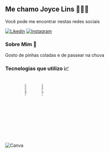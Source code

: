 ## Me chamo Joyce Lins 👩🏽‍💻



Você pode me encontrar nestas redes sociais

[![Likedin](https://img.shields.io/badge/LinkedIn-0077B5?style=for-the-badge&logo=linkedin&logoColor=white)](linkedin.com/in/joyce-l-817782140)
[![Instagram](https://img.shields.io/badge/Instagram-E4405F?style=for-the-badge&logo=instagram&logoColor=white)](https://www.instagram.com/joy.lp/)

### Sobre Mim 🐻
<p>Gosto de pinhas coladas e de passear na chuva</p>

### Tecnologias que utilizo 📈
<div style="display: inline_block"><br/>
  
<img align="center" alt="Canva" src="https://img.shields.io/badge/Canva-%2300C4CC.svg?&style=for-the-badge&logo=Canva&logoColor=white">

<img style="width: 10%" align="center" alt="Power BI" src="https://miro.medium.com/v2/resize:fit:1200/1*50JnSO9nCQOBq0WGBkqX6w.png">

<img style="width: 10%" align="center" alt="Google Sheets" src="https://hostbits.com.br/blog/wp-content/uploads/2022/03/google-planilhas.jpg">

</div>


